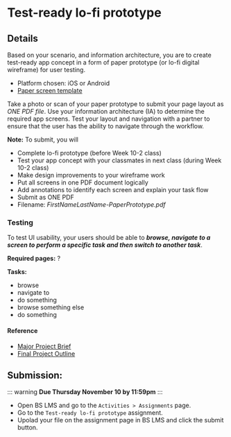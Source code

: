 # Test-ready lo-fi prototype

## Details

Based on your scenario, and information architecture, you are to create test-ready app concept in a form of paper prototype (or lo-fi digital wireframe) for user testing.

- Platform chosen: iOS or Android
- [Paper screen template](http://sneakpeekit.com)

Take a photo or scan of your paper prototype to submit your page layout as _ONE PDF file_. Use your information architecture (IA) to determine the required app screens. Test your layout and navigation with a partner to ensure that the user has the ability to navigate through the workflow.

**Note:** To submit, you will

- Complete lo-fi prototype (before Week 10-2 class)
- Test your app concept with your classmates in next class (during Week 10-2 class)
- Make design improvements to your wireframe work 
- Put all screens in one PDF document logically
- Add annotations to identify each screen and explain your task flow
- Submit as ONE PDF 
- Filename: _FirstNameLastName-PaperPrototype.pdf_

### Testing

To test UI usability, your users should be able to **_browse, navigate to a screen to perform a specific task and then switch to another task_**.

**Required pages:** ?

**Tasks:**

- browse
- navigate to
- do something
- browse something else
- do something 


#### Reference
-  [Major Project Brief](project-brief.md)
- [Final Project Outline](proj.md)


## Submission:

::: warning 
**Due Thursday November 10 by 11:59pm**
:::

- Open BS LMS and go to the `Activities > Assignments` page.
- Go to the `Test-ready lo-fi prototype` assignment.
- Upolad your file on the assignment page in BS LMS and click the submit button. 